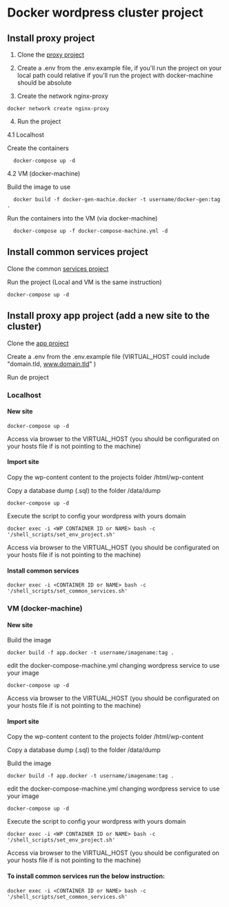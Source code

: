 # Docker wordpress cluster project

## Install proxy project

1. Clone the [proxy project](https://github.com/santrod/docker_cluster_wordpress_proxy)

2. Create a .env from the .env.example file, if you'll run the project on your local path could relative if you'll run the project with docker-machine should be absolute

3. Create the network nginx-proxy

```
docker network create nginx-proxy
```

4. Run the project

  4.1 Localhost

  Create the containers

```
  docker-compose up -d
```

  4.2 VM (docker-machine)

  Build the image to use

```
  docker build -f docker-gen-machie.docker -t username/docker-gen:tag .
```

  Run the containers into the VM (via docker-machine)

```
  docker-compose up -f docker-compose-machine.yml -d
```

## Install common services project

Clone the common [services project](https://github.com/santrod/docker_cluster_wordpress_common)

Run the project (Local and VM is the same instruction)

```
docker-compose up -d
```

## Install proxy app project (add a new site to the cluster)

Clone the [app project](https://github.com/santrod/docker_cluster_wordpress_app)

Create a .env from the .env.example file (VIRTUAL_HOST could include "domain.tld, www.domain.tld" )

Run de project

### Localhost

#### New site

```
docker-compose up -d
```

Access via browser to the VIRTUAL_HOST (you should be configurated on your hosts file if is not pointing to the machine)

#### Import site

Copy the wp-content content to the projects folder /html/wp-content

Copy a database dump (.sql) to the folder /data/dump

```
docker-compose up -d
```

Execute the script to config your wordpress with yours domain

```
docker exec -i <WP CONTAINER ID or NAME> bash -c '/shell_scripts/set_env_project.sh'
```

Access via browser to the VIRTUAL_HOST (you should be configurated on your hosts file if is not pointing to the machine)

#### Install common services

```
docker exec -i <CONTAINER ID or NAME> bash -c '/shell_scripts/set_common_services.sh'
```

### VM (docker-machine)

#### New site

Build the image

```
docker build -f app.docker -t username/imagename:tag .
```

edit the docker-compose-machine.yml changing wordpress service to use your image

```
docker-compose up -d
```

Access via browser to the VIRTUAL_HOST (you should be configurated on your hosts file if is not pointing to the machine)

#### Import site

Copy the wp-content content to the projects folder /html/wp-content

Copy a database dump (.sql) to the folder /data/dump

Build the image

```
docker build -f app.docker -t username/imagename:tag .
```

edit the docker-compose-machine.yml changing wordpress service to use your image

```
docker-compose up -d
```

Execute the script to config your wordpress with yours domain

```      
docker exec -i <WP CONTAINER ID or NAME> bash -c '/shell_scripts/set_env_project.sh'
```

Access via browser to the VIRTUAL_HOST (you should be configurated on your hosts file if is not pointing to the machine)


#### To install common services run the below instruction:

```
docker exec -i <CONTAINER ID or NAME> bash -c '/shell_scripts/set_common_services.sh'
